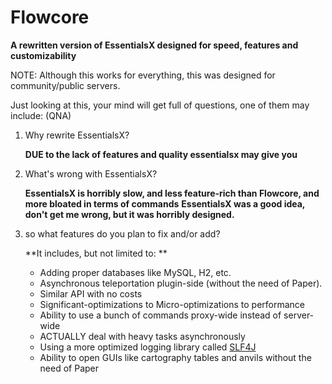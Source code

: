 # Flowcore
**A rewritten version of EssentialsX designed for speed, features and customizability**

NOTE: Although this works for everything, this was designed for community/public servers.

Just looking at this, your mind will get full of questions, one of them may include: (QNA)
1. Why rewrite EssentialsX?

   **DUE to the lack of features and quality essentialsx may give you**
2. What's wrong with EssentialsX?

   **EssentialsX is horribly slow, and less feature-rich than Flowcore, and more bloated in terms of commands**
   **EssentialsX was a good idea, don't get me wrong, but it was horribly designed.**
3. so what features do you plan to fix and/or add?

   **It includes, but not limited to: **
   
   - Adding proper databases like MySQL, H2, etc. 
   - Asynchronous teleportation plugin-side (without the need of Paper).
   - Similar API with no costs
   - Significant-optimizations to Micro-optimizations to performance
   - Ability to use a bunch of commands proxy-wide instead of server-wide
   - ACTUALLY deal with heavy tasks asynchronously
   - Using a more optimized logging library called [SLF4J](https://www.slf4j.org/)
   - Ability to open GUIs like cartography tables and anvils without the need of Paper
